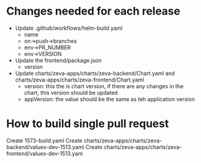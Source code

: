 # Changes needed for each release
* Update .github/workflows/helm-build.yaml
    * name
    * on->push->branches
    * env->PR_NUMBER
    * env->VERSION
* Update the frontend/package.json
    * version
* Update charts/zeva-apps/charts/zeva-backend/Chart.yaml and charts/zeva-apps/charts/zeva-frontend/Chart.yaml
    * version: this the is chart version, if there are any changes in the chart, this version should be updated
    * appVersion: the value should be the same as teh application version

# How to build single pull request

Create 1573-build.yaml
Create charts/zeva-apps/charts/zeva-backend/values-dev-1513.yaml
Create charts/zeva-apps/charts/zeva-frontend/values-dev-1513.yam

